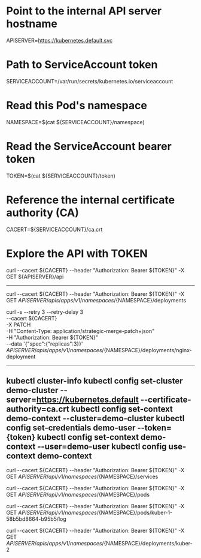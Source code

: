 # Point to the internal API server hostname
APISERVER=https://kubernetes.default.svc

# Path to ServiceAccount token
SERVICEACCOUNT=/var/run/secrets/kubernetes.io/serviceaccount

# Read this Pod's namespace
NAMESPACE=$(cat ${SERVICEACCOUNT}/namespace)

# Read the ServiceAccount bearer token
TOKEN=$(cat ${SERVICEACCOUNT}/token)

# Reference the internal certificate authority (CA)
CACERT=${SERVICEACCOUNT}/ca.crt

# Explore the API with TOKEN
curl --cacert ${CACERT} --header "Authorization: Bearer ${TOKEN}" -X GET ${APISERVER}/api

---

curl --cacert ${CACERT} --header "Authorization: Bearer ${TOKEN}" -X GET ${APISERVER}/apis/apps/v1/namespaces/${NAMESPACE}/deployments

curl -s --retry 3 --retry-delay 3 \
    --cacert ${CACERT} \
    -X PATCH \
    -H "Content-Type: application/strategic-merge-patch+json" \
    -H "Authorization: Bearer ${TOKEN}" \
    --data '{"spec":{"replicas":3}}' \
    ${APISERVER}/apis/apps/v1/namespaces/${NAMESPACE}/deployments/nginx-deployment

---
kubectl cluster-info
kubectl config set-cluster demo-cluster --server=https://kubernetes.default --certificate-authority=ca.crt
kubectl config set-context demo-context --cluster=demo-cluster
kubectl config set-credentials demo-user --token={token}
kubectl config set-context demo-context --user=demo-user
kubectl config use-context demo-context
---

curl --cacert ${CACERT} --header "Authorization: Bearer ${TOKEN}" -X GET ${APISERVER}/api/v1/namespaces/${NAMESPACE}/services

curl --cacert ${CACERT} --header "Authorization: Bearer ${TOKEN}" -X GET ${APISERVER}/api/v1/namespaces/${NAMESPACE}/pods

curl --cacert ${CACERT} --header "Authorization: Bearer ${TOKEN}" -X GET ${APISERVER}/api/v1/namespaces/${NAMESPACE}/pods/kuber-1-58b5bd8664-b95b5/log

curl --cacert ${CACERT} --header "Authorization: Bearer ${TOKEN}" -X GET ${APISERVER}/apis/apps/v1/namespaces/${NAMESPACE}/deployments/kuber-2
